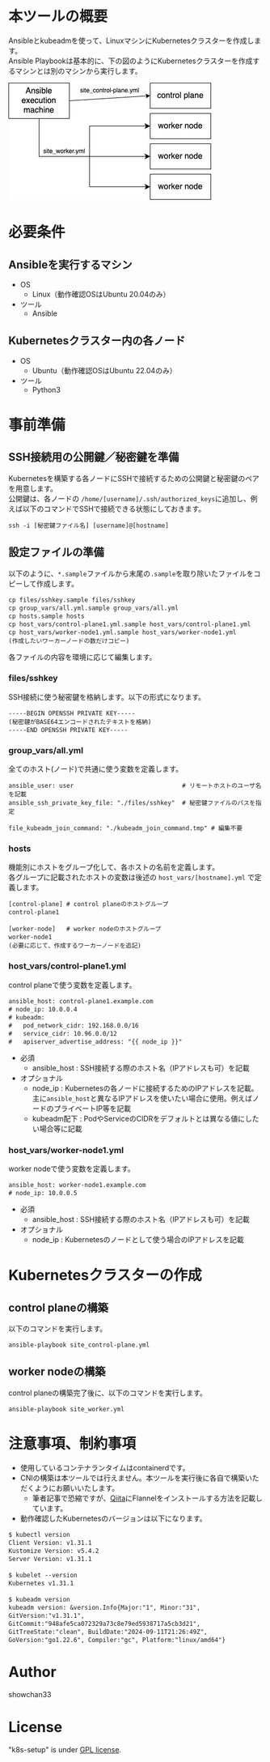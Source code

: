 # 本ツールの概要

Ansibleとkubeadmを使って、LinuxマシンにKubernetesクラスターを作成します。<br>
Ansible Playbookは基本的に、下の図のようにKubernetesクラスターを作成するマシンとは別のマシンから実行します。

![](./doc/k8s-setup.png)

# 必要条件

## Ansibleを実行するマシン

* OS
    * Linux（動作確認OSはUbuntu 20.04のみ）
* ツール
    * Ansible

## Kubernetesクラスター内の各ノード

* OS
    * Ubuntu（動作確認OSはUbuntu 22.04のみ）
* ツール
    * Python3

# 事前準備

## SSH接続用の公開鍵／秘密鍵を準備

Kubernetesを構築する各ノードにSSHで接続するための公開鍵と秘密鍵のペアを用意します。<br>
公開鍵は、各ノードの ``/home/[username]/.ssh/authorized_keys``に追加し、例えば以下のコマンドでSSHで接続できる状態にしておきます。

```
ssh -i [秘密鍵ファイル名] [username]@[hostname]
```

## 設定ファイルの準備
以下のように、``*.sample``ファイルから末尾の``.sample``を取り除いたファイルをコピーして作成します。

```
cp files/sshkey.sample files/sshkey
cp group_vars/all.yml.sample group_vars/all.yml
cp hosts.sample hosts
cp host_vars/control-plane1.yml.sample host_vars/control-plane1.yml
cp host_vars/worker-node1.yml.sample host_vars/worker-node1.yml
(作成したいワーカーノードの数だけコピー)
```

各ファイルの内容を環境に応じて編集します。

### files/sshkey

SSH接続に使う秘密鍵を格納します。以下の形式になります。
```
-----BEGIN OPENSSH PRIVATE KEY-----
(秘密鍵がBASE64エンコードされたテキストを格納)
-----END OPENSSH PRIVATE KEY-----
```

### group_vars/all.yml

全てのホスト(ノード)で共通に使う変数を定義します。
```
ansible_user: user                              # リモートホストのユーザ名を記載
ansible_ssh_private_key_file: "./files/sshkey"  # 秘密鍵ファイルのパスを指定

file_kubeadm_join_command: "./kubeadm_join_command.tmp" # 編集不要
```

### hosts

機能別にホストをグループ化して、各ホストの名前を定義します。<br>
各グループに記載されたホストの変数は後述の ``host_vars/[hostname].yml`` で定義します。
```
[control-plane] # control planeのホストグループ
control-plane1

[worker-node]   # worker nodeのホストグループ
worker-node1
(必要に応じて、作成するワーカーノードを追記)
```
### host_vars/control-plane1.yml

control planeで使う変数を定義します。<br>

```
ansible_host: control-plane1.example.com
# node_ip: 10.0.0.4
# kubeadm:
#   pod_network_cidr: 192.168.0.0/16
#   service_cidr: 10.96.0.0/12
#   apiserver_advertise_address: "{{ node_ip }}"
```

* 必須
    * ansible_host : SSH接続する際のホスト名（IPアドレスも可）を記載
* オプショナル
    * node_ip : Kubernetesの各ノードに接続するためのIPアドレスを記載。主に``ansible_host``と異なるIPアドレスを使いたい場合に使用。例えばノードのプライベートIP等を記載
    * kubeadm配下 : PodやServiceのCIDRをデフォルトとは異なる値にしたい場合等に記載

### host_vars/worker-node1.yml

worker nodeで使う変数を定義します。<br>

```
ansible_host: worker-node1.example.com
# node_ip: 10.0.0.5
```

* 必須
    * ansible_host : SSH接続する際のホスト名（IPアドレスも可）を記載
* オプショナル
    * node_ip : Kubernetesのノードとして使う場合のIPアドレスを記載

# Kubernetesクラスターの作成

## control planeの構築

以下のコマンドを実行します。
```
ansible-playbook site_control-plane.yml
```

## worker nodeの構築

control planeの構築完了後に、以下のコマンドを実行します。
```
ansible-playbook site_worker.yml
```

# 注意事項、制約事項

* 使用しているコンテナランタイムはcontainerdです。
* CNIの構築は本ツールでは行えません。本ツールを実行後に各自で構築いただくようにお願いいたします。
    * 筆者記事で恐縮ですが、[Qiita](https://qiita.com/showchan33/items/02e4a5f02b08c08d7813#4-cni%E3%81%AE%E3%82%A4%E3%83%B3%E3%82%B9%E3%83%88%E3%83%BC%E3%83%AB)にFlannelをインストールする方法を記載しています。
* 動作確認したKubernetesのバージョンは以下になります。

```
$ kubectl version
Client Version: v1.31.1
Kustomize Version: v5.4.2
Server Version: v1.31.1

$ kubelet --version
Kubernetes v1.31.1

$ kubeadm version
kubeadm version: &version.Info{Major:"1", Minor:"31", GitVersion:"v1.31.1", GitCommit:"948afe5ca072329a73c8e79ed5938717a5cb3d21", GitTreeState:"clean", BuildDate:"2024-09-11T21:26:49Z", GoVersion:"go1.22.6", Compiler:"gc", Platform:"linux/amd64"}
```

# Author
showchan33

# License
"k8s-setup" is under [GPL license](https://www.gnu.org/licenses/licenses.en.html).
 
